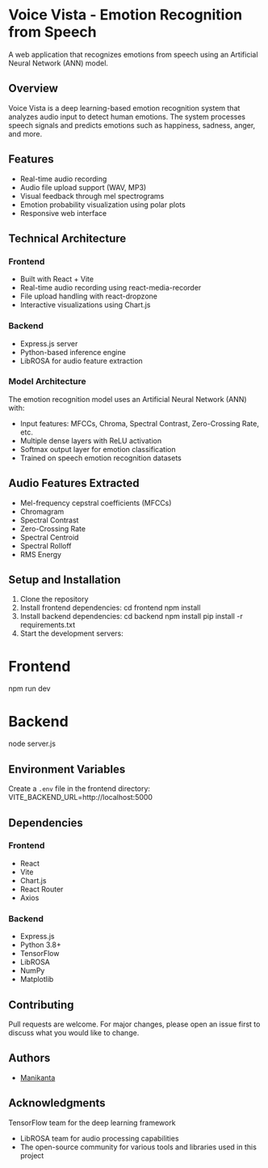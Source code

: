 # Voice Vista - Emotion Recognition from Speech

A web application that recognizes emotions from speech using an Artificial Neural Network (ANN) model.

## Overview

Voice Vista is a deep learning-based emotion recognition system that analyzes audio input to detect human emotions. The system processes speech signals and predicts emotions such as happiness, sadness, anger, and more.

## Features

- Real-time audio recording
- Audio file upload support (WAV, MP3)
- Visual feedback through mel spectrograms
- Emotion probability visualization using polar plots
- Responsive web interface

## Technical Architecture

### Frontend
- Built with React + Vite
- Real-time audio recording using react-media-recorder
- File upload handling with react-dropzone
- Interactive visualizations using Chart.js

### Backend
- Express.js server
- Python-based inference engine
- LibROSA for audio feature extraction 

### Model Architecture
The emotion recognition model uses an Artificial Neural Network (ANN) with:
- Input features: MFCCs, Chroma, Spectral Contrast, Zero-Crossing Rate, etc.
- Multiple dense layers with ReLU activation
- Softmax output layer for emotion classification
- Trained on speech emotion recognition datasets

## Audio Features Extracted
- Mel-frequency cepstral coefficients (MFCCs)
- Chromagram
- Spectral Contrast
- Zero-Crossing Rate
- Spectral Centroid
- Spectral Rolloff
- RMS Energy

## Setup and Installation

1. Clone the repository
2. Install frontend dependencies:
cd frontend
npm install
3. Install backend dependencies:
cd backend
npm install
pip install -r requirements.txt
4. Start the development servers:
# Frontend
npm run dev

# Backend
node server.js

## Environment Variables
Create a `.env` file in the frontend directory:
VITE_BACKEND_URL=http://localhost:5000

## Dependencies
### Frontend
- React
- Vite
- Chart.js
- React Router
- Axios

### Backend
- Express.js
- Python 3.8+
- TensorFlow
- LibROSA
- NumPy
- Matplotlib  

## Contributing
Pull requests are welcome. For major changes, please open an issue first to discuss what you would like to change.

## Authors
- [Manikanta](https://github.com/manikanta2026)

## Acknowledgments  
TensorFlow team for the deep learning framework
- LibROSA team for audio processing capabilities
- The open-source community for various tools and libraries used in this project